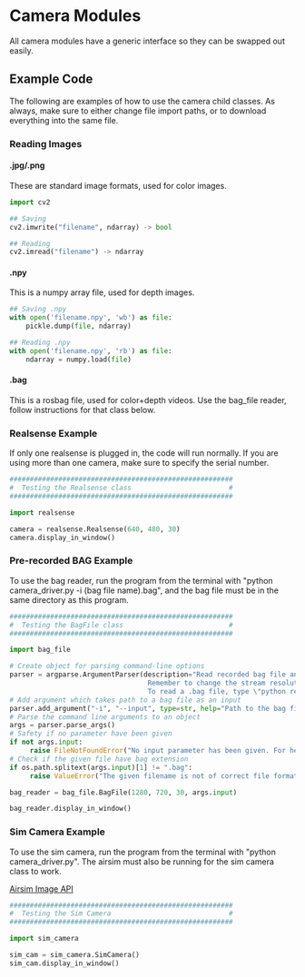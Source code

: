 # Camera Modules
All camera modules have a generic interface so they can be swapped out easily.

## Example Code

The following are examples of how to use the camera child classes. As always, make sure to either change file import paths,
or to download everything into the same file.

### Reading Images

#### .jpg/.png

These are standard image formats, used for color images.

```python
import cv2

## Saving
cv2.imwrite("filename", ndarray) -> bool

## Reading
cv2.imread("filename") -> ndarray
```

#### .npy

This is a numpy array file, used for depth images.

```python
## Saving .npy
with open('filename.npy', 'wb') as file:
    pickle.dump(file, ndarray)

## Reading .npy
with open('filename.npy', 'rb') as file:
    ndarray = numpy.load(file)
```

#### .bag

This is a rosbag file, used for color+depth videos.
Use the bag_file reader, follow instructions for that class below.

### Realsense Example

If only one realsense is plugged in, the code will run normally. If you are using more than one camera, make sure to specify the serial number.

```Python
#######################################################
#  Testing the Realsense class                        #
#######################################################

import realsense

camera = realsense.Realsense(640, 480, 30)
camera.display_in_window()
```

### Pre-recorded BAG Example

To use the bag reader, run the program from the terminal
with "python camera_driver.py -i (bag file name).bag", and the bag
file must be in the same directory as this program.

```Python
#######################################################
#  Testing the BagFile class                          #
#######################################################

import bag_file

# Create object for parsing command-line options
parser = argparse.ArgumentParser(description="Read recorded bag file and display depth and color streams.\
                                  Remember to change the stream resolution, fps and format to match the recorded.\
                                  To read a .bag file, type \"python read_bag.py --input bag_name.bag\"")
# Add argument which takes path to a bag file as an input
parser.add_argument("-i", "--input", type=str, help="Path to the bag file")
# Parse the command line arguments to an object
args = parser.parse_args()
# Safety if no parameter have been given
if not args.input:
     raise FileNotFoundError("No input parameter has been given. For help type --help")
# Check if the given file have bag extension
if os.path.splitext(args.input)[1] != ".bag":
     raise ValueError("The given filename is not of correct file format, only .bag accepted")

bag_reader = bag_file.BagFile(1280, 720, 30, args.input)

bag_reader.display_in_window()
```

### Sim Camera Example

To use the sim camera, run the program from the terminal
with "python camera_driver.py". The airsim must also be running
for the sim camera class to work.

[Airsim Image API](https://github.com/microsoft/AirSim/blob/master/docs/image_apis.md#what-does-pixel-values-mean-in-different-image-types)

```Python
#######################################################
#  Testing the Sim Camera                             #
#######################################################

import sim_camera

sim_cam = sim_camera.SimCamera()
sim_cam.display_in_window()
```
